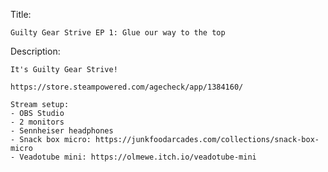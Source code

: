 Title:

    Guilty Gear Strive EP 1: Glue our way to the top

Description:

    It's Guilty Gear Strive!
    
    https://store.steampowered.com/agecheck/app/1384160/
    
    Stream setup:
    - OBS Studio
    - 2 monitors
    - Sennheiser headphones
    - Snack box micro: https://junkfoodarcades.com/collections/snack-box-micro
    - Veadotube mini: https://olmewe.itch.io/veadotube-mini
